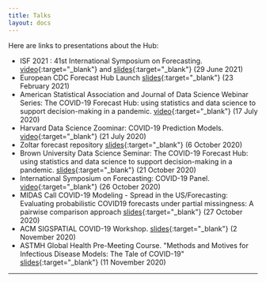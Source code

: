 ```yaml
---
title: Talks
layout: docs
---
```


Here are links to presentations about the Hub:

- ISF 2021 : 41st International Symposium on Forecasting. [video](https://youtu.be/2b6ITOOpFtc){:target="_blank"} and [slides](/talks/202106-isf-reich.pdf){:target="_blank"} (29 June 2021)
- European CDC Forecast Hub Launch [slides](/talks/202102-ECDC.pdf){:target="_blank"} (23 February 2021)
- American Statistical Association and Journal of Data Science Webinar Series: The COVID-19 Forecast Hub: using statistics and data science to support decision-making in a pandemic. [video](https://uconn-cmr.webex.com/recordingservice/sites/uconn-cmr/recording/play/f9824b479ead48b28c24c440038ee02e){:target="_blank"} (17 July 2020)
- Harvard Data Science Zoominar: COVID-19 Prediction Models. [video](https://www.youtube.com/watch?v=rnpgtWywRcU){:target="_blank"} (21 July 2020)
- Zoltar forecast repository [slides](/talks/zoltar.html){:target="_blank"} (6 October 2020)
- Brown University Data Science Seminar: The COVID-19 Forecast Hub: using statistics and data science to support decision-making in a pandemic. [slides](/talks/2020-10-21-COVIDhub-Brown-seminar-slides.pdf){:target="_blank"} (21 October 2020)
- International Symposium on Forecasting: COVID-19 Panel. [video](https://www.youtube.com/watch?v=wQrNzqAeeRc){:target="_blank"} (26 October 2020)
- MIDAS Call COVID-19 Modeling - Spread in the US/Forecasting: Evaluating probabilistic COVID19 forecasts under partial missingness: A pairwise comparison approach [slides](/talks/2020-10-27-Bracher_Pairwise_Comparisons.pdf){:target="_blank"} (27 October 2020)
- ACM SIGSPATIAL COVID-19 Workshop. [slides](/talks/202011-acm-sigspatial.pdf){:target="_blank"} (2 November 2020)
- ASTMH Global Health Pre-Meeting Course. "Methods and Motives for Infectious Disease Models: The Tale of COVID-19" [slides](/talks/202011-astmh-modeling-outbreaks.pdf){:target="_blank"} (11 November 2020)

***
